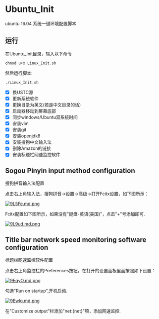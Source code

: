 # Ubuntu_Init
ubuntu 16.04 系统一键环境配置脚本

## 运行

在Ubuntu_Init目录，输入以下命令

`chmod u+x Linux_Init.sh`

然后运行脚本:

`./Linux_Init.sh`

- [x] 换USTC源
- [x] 更新系统软件
- [x] 更换目录为英文(若是中文目录的话)
- [x] 启动器移动到屏幕底部
- [x] 同步windows/Ubuntu双系统时间
- [x] 安装vim
- [x] 安装git
- [x] 安装openjdk8
- [x] 安装搜狗中文输入法
- [x] 删除Amazon的链接
- [x] 安装标题栏网速监控软件

## Sogou Pinyin input method configuration

搜狗拼音输入法配置

点击右上角输入法，搜狗拼音->设置->高级->打开Fcitx设置，如下图所示：

[![9L5Fe.md.png](https://s1.ax2x.com/2017/10/13/9L5Fe.md.png)](https://simimg.com/i/9L5Fe)

Fcitx配置如下图所示，如果没有"键盘-英语(美国)"，点击"+"号添加即可.

[![9L9ud.md.png](https://s1.ax2x.com/2017/10/13/9L9ud.md.png)](https://simimg.com/i/9L9ud)


## Title bar network speed monitoring software configuration

标题栏网速监控软件配置

点击右上角监控栏的Preferences按钮，在打开的设置面板里面按照如下设置：

[![9EqyO.md.png](https://s1.ax2x.com/2017/10/13/9EqyO.md.png)](https://simimg.com/i/9EqyO)

勾选"Run on startup",开机启动.

[![9Ewlq.md.png](https://s1.ax2x.com/2017/10/13/9Ewlq.md.png)](https://simimg.com/i/9Ewlq)

在"Customize output"栏添加"net:{net}"项，添加网速监控.

